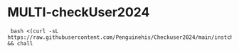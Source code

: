 # MULTI-checkUser2024

~~~~
 bash <(curl -sL https://raw.githubusercontent.com/Penguinehis/Checkuser2024/main/instcheck.sh) && chall
~~~~
